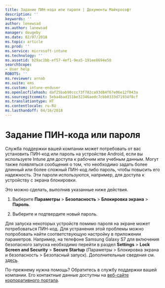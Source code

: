 ```yaml
---
title: Задание ПИН-кода или пароля | Документы Майкрософт
description: ''
keywords: ''
author: lenewsad
ms.author: lanewsad
manager: dougeby
ms.date: 02/07/2018
ms.topic: article
ms.prod: ''
ms.service: microsoft-intune
ms.technology: ''
ms.assetid: b29ac1bb-ef57-4ef1-9ea5-191ee8694e58
searchScope:
- User help
ROBOTS: ''
ms.reviewer: arnab
ms.suite: ems
ms.custom: intune-enduser
ms.openlocfilehash: daf25bab90ccc73f782ca93d84f67e06e12f043a
ms.sourcegitcommit: 5eba4bad151be32346aedc7cbb0333d71934f8cf
ms.translationtype: HT
ms.contentlocale: ru-RU
ms.lasthandoff: 04/16/2018
---
```

# <a name="set-your-pin-or-password"></a>Задание ПИН-кода или пароля

Служба поддержки вашей компании может потребовать от вас установить ПИН-код или пароль на устройстве Android, если вы используете Intune для доступа к рабочим или учебным данным. Могут также появляться сообщения о том, что необходимо задать более длинный или более сложный ПИН-код либо пароль, чтобы повысить его надежность. Эти пароли используются, например, для доступа к устройству с экрана блокировки.

Это можно сделать, выполнив указанные ниже действия.

1.  Выберите **Параметры** > **Безопасность** > **Блокировка экрана** > **Пароль**.

2.  Выберите и подтвердите новый пароль.

Для запуска некоторых устройств помимо пароля на экране может потребоваться ПИН-код. Для устранения этой проблемы можно попробовать найти соответствующую настройку в приложении параметров. Например, на телефоне Samsung Galaxy S7 для включения безопасного запуска необходимо перейти в раздел **Settings** > **Lock Screen and Security** > **Secure Startup** (Параметры > Блокировка экрана и безопасность > Безопасный запуск). Дополнительные сведения см. [здесь](/intune-user-help/your-device-appears-encrypted-but-cp-says-otherwise-android). 

По-прежнему нужна помощь? Обратитесь в службу поддержки вашей компании. Его контактные данные доступны на [веб-сайте корпоративного портала](https://portal.manage.microsoft.com#HelpDeskDialog).
